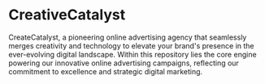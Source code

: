 # CreativeCatalyst
CreateCatalyst, a pioneering online advertising agency that seamlessly merges creativity and technology to elevate your brand's presence in the ever-evolving digital landscape. Within this repository lies the core engine powering our innovative online advertising campaigns, reflecting our commitment to excellence and strategic digital marketing.
